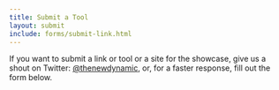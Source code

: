 ```yaml
---
title: Submit a Tool
layout: submit
include: forms/submit-link.html
---
```

If you want to submit a link or tool or a site for the showcase, give us a shout on Twitter: [@thenewdynamic](https://twitter.com/thenewdynamic), or, for a faster response, fill out the form below.
